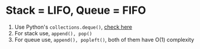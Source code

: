 # Stack = LIFO, Queue = FIFO

1. Use Python's `collections.deque()`, [check here](https://docs.python.org/3/library/collections.html#deque-objects)
2. For stack use, `append(), pop()`
3. For queue use, `append(), popleft()`, both of them have O(1) complexity

